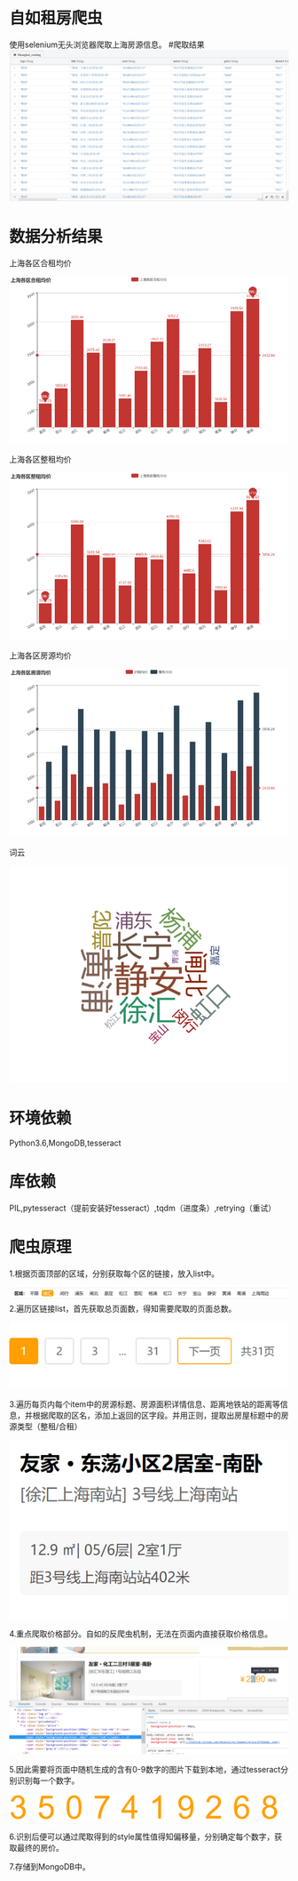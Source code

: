 ﻿# 自如租房爬虫
使用selenium无头浏览器爬取上海房源信息。
#爬取结果
![result](https://github.com/brandonchow1997/ziroom-spider/blob/master/result.png)
# 数据分析结果
上海各区合租均价

![合租均价](https://github.com/brandonchow1997/ziroom-spider/blob/master/上海各区合租均价.png)

上海各区整租均价

![整租均价](https://github.com/brandonchow1997/ziroom-spider/blob/master/上海各区整租均价.png)

上海各区房源均价

![整租均价](https://github.com/brandonchow1997/ziroom-spider/blob/master/上海各区房源均价.png)

词云

![整租均价](https://github.com/brandonchow1997/ziroom-spider/blob/master/echarts.png)

# 环境依赖
Python3.6,MongoDB,tesseract
# 库依赖
PIL,pytesseract（提前安装好tesseract）,tqdm（进度条）,retrying（重试）

# 爬虫原理

1.根据页面顶部的区域，分别获取每个区的链接，放入list中。

![步骤1](https://github.com/brandonchow1997/ziroom-spider/blob/master/district.png)
2.遍历区链接list，首先获取总页面数，得知需要爬取的页面总数。

![步骤2](https://github.com/brandonchow1997/ziroom-spider/blob/master/3.png)

3.遍历每页内每个item中的房源标题、房源面积详情信息、距离地铁站的距离等信息，并根据爬取的区名，添加上返回的区字段。并用正则，提取出房屋标题中的房源类型（整租/合租）

![步骤3](https://github.com/brandonchow1997/ziroom-spider/blob/master/2.png)

4.重点爬取价格部分。自如的反爬虫机制，无法在页面内直接获取价格信息。

![步骤4](https://github.com/brandonchow1997/ziroom-spider/blob/master/1.png)

5.因此需要将页面中随机生成的含有0-9数字的图片下载到本地，通过tesseract分别识别每一个数字。

![步骤5](https://github.com/brandonchow1997/ziroom-spider/blob/master/pic.png)

6.识别后便可以通过爬取得到的style属性值得知偏移量，分别确定每个数字，获取最终的房价。

7.存储到MongoDB中。
